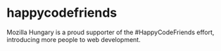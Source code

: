 # happycodefriends
Mozilla Hungary is a proud supporter of the #HappyCodeFriends effort, introducing more people to web development.
